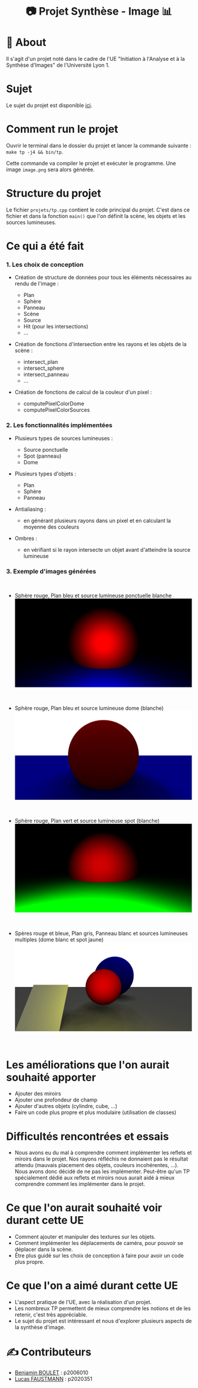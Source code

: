 <h1 align="center">📷 Projet Synthèse - Image 📊</h1>

# 🧐 About

Il s'agit d'un projet noté dans le cadre de l'UE "Initiation à l'Analyse et à la Synthèse d'Images" de l'Université Lyon 1.

# Sujet

Le sujet du projet est disponible [ici](https://perso.univ-lyon1.fr/jean-claude.iehl/Public/educ/L3IMAGE/2022/projet.html).

# Comment run le projet

Ouvrir le terminal dans le dossier du projet et lancer la commande suivante : `make tp -j4 && bin/tp`.

Cette commande va compiler le projet et exécuter le programme. Une image `image.png` sera alors générée.

# Structure du projet

Le fichier `projets/tp.cpp` contient le code principal du projet. C'est dans ce fichier et dans la fonction `main()` que l'on définit la scène, les objets et les sources lumineuses.

# Ce qui a été fait

### 1. Les choix de conception

- Création de structure de données pour tous les éléments nécessaires au rendu de l'image :

  - Plan
  - Sphère
  - Panneau
  - Scène
  - Source
  - Hit (pour les intersections)
  - ...

- Création de fonctions d'intersection entre les rayons et les objets de la scène :

  - intersect_plan
  - intersect_sphere
  - intersect_panneau
  - ...

- Création de fonctions de calcul de la couleur d'un pixel :

  - computePixelColorDome
  - computePixelColorSources

### 2. Les fonctionnalités implémentées

- Plusieurs types de sources lumineuses :

  - Source ponctuelle
  - Spot (panneau)
  - Dome

- Plusieurs types d'objets :

  - Plan
  - Sphère
  - Panneau

- Antialiasing :

  - en générant plusieurs rayons dans un pixel et en calculant la moyenne des couleurs

- Ombres :

  - en vérifiant si le rayon intersecte un objet avant d'atteindre la source lumineuse

### 3. Exemple d'images générées

<br/>

- Sphère rouge, Plan bleu et source lumineuse ponctuelle blanche
  ![image](image1.png)

 <br/>

- Sphère rouge, Plan bleu et source lumineuse dome (blanche)
  ![image](image2.png)

 <br/>

- Sphère rouge, Plan vert et source lumineuse spot (blanche)
  ![image](image3.png)

    <br/>

- Spères rouge et bleue, Plan gris, Panneau blanc et sources lumineuses multiples (dome blanc et spot jaune)
  ![image](image4.png)

    <br/>

# Les améliorations que l'on aurait souhaité apporter

- Ajouter des miroirs
- Ajouter une profondeur de champ
- Ajouter d'autres objets (cylindre, cube, ...)
- Faire un code plus propre et plus modulaire (utilisation de classes)

# Difficultés rencontrées et essais

- Nous avons eu du mal à comprendre comment implémenter les reflets et miroirs dans le projet. Nos rayons réfléchis ne donnaient pas le résultat attendu (mauvais placement des objets, couleurs incohérentes, ...).
  Nous avons donc décidé de ne pas les implémenter.
  Peut-être qu'un TP spécialement dédié aux reflets et miroirs nous aurait aidé à mieux comprendre comment les implémenter dans le projet.

# Ce que l'on aurait souhaité voir durant cette UE

- Comment ajouter et manipuler des textures sur les objets.
- Comment implémenter les déplacements de caméra, pour pouvoir se déplacer dans la scène.
- Être plus guidé sur les choix de conception à faire pour avoir un code plus propre.

# Ce que l'on a aimé durant cette UE

- L'aspect pratique de l'UE, avec la réalisation d'un projet.
- Les nombreux TP permettent de mieux comprendre les notions et de les retenir, c'est très appréciable.
- Le sujet du projet est intéressant et nous d'explorer plusieurs aspects de la synthèse d'image.

# ✍️ Contributeurs

- [Benjamin BOULET](https://forge.univ-lyon1.fr/p2006010) : p2006010
- [Lucas FAUSTMANN](https://forge.univ-lyon1.fr/p2020351) : p2020351
